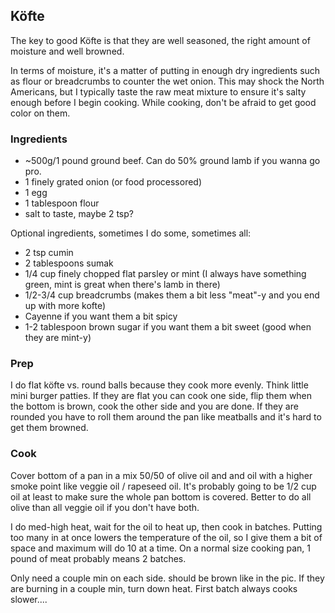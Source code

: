## Köfte

The key to good Köfte is that they are well seasoned, the right amount of moisture and well browned.

In terms of moisture, it's a matter of putting in enough dry ingredients such as flour or breadcrumbs to counter the wet onion. This may shock the North Americans, but I typically taste the raw meat mixture to ensure it's salty enough before I begin cooking. While cooking, don't be afraid to get good color on them.

### Ingredients

* ~500g/1 pound ground beef. Can do 50% ground lamb if you wanna go pro.
* 1 finely grated onion (or food processored)
* 1 egg
* 1 tablespoon flour
* salt to taste,  maybe 2 tsp?

Optional ingredients, sometimes I do some, sometimes all:

* 2 tsp cumin
* 2 tablespoons sumak
* 1/4 cup finely chopped flat parsley or mint (I always have something green, mint is great when there's lamb in there)
* 1/2-3/4 cup breadcrumbs (makes them a bit less "meat"-y and you end up with more kofte)
* Cayenne if you want them a bit spicy
* 1-2 tablespoon brown sugar if you want them a bit sweet (good when they are mint-y)

### Prep

I do flat köfte vs. round balls because they cook more evenly. Think little mini burger patties. If they are flat you can cook one side, flip them when the bottom is brown, cook the other side and you are done. If they are rounded you have to roll them around the pan like meatballs and it's hard to get them browned.

### Cook

Cover bottom of a pan in a mix 50/50 of olive oil and and oil with a higher smoke point like veggie oil / rapeseed oil. It's probably going to be 1/2 cup oil at least to make sure the whole pan bottom is covered. Better to do all olive than all veggie oil if you don't have both.

I do med-high heat, wait for the oil to heat up, then cook in batches. Putting too many in at once lowers the temperature of the oil, so I give them a bit of space and maximum will do 10 at a time. On a normal size cooking pan, 1 pound of meat probably means 2 batches.

Only need a couple min on each side. should be brown like in the pic. If they are burning in a couple min, turn down heat. First batch always cooks slower....